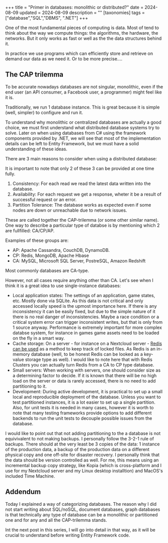 +++
title = "Primer in databases: monolithic or distributed?"
date = 2024-08-09
updated = 2024-08-09
description = ""
[taxonomies]
tags = ["database","SQL","DBMS", ".NET"]
+++

One of the most fundamental pieces of computing is data. Most of tend to think about the way we compute things: the algorithms, the hardware, the networks. But it only works as fast or well as the the data structures behind it.

In practice we use programs which can efficiently store and retrieve on demand our data as we need it.
Or to be more precise....

## The CAP trilemma

To be accurate nowadays databases are not singular, monolithic, even if the end user (an API consumer, a Facebook user, a programmer) might feel like it is.

Traditionally, we run 1 database instance. This is great because it is simple (well, simpler) to configure and run it.

To understand why monolithic or centralized databases are actually a good choice, we must first understand what distributed database systems try to solve. Later on when using databases from C# using the framework components provided by .NET, we will see that most of the implementation details can be left to Entity Framework, but we must have a solid understanding of these ideas.

There are 3 main reasons to consider when using a distributed database:

It is important to note that only 2 of these 3 can be provided at one time fully.

1. Consistency: For each read we read the latest data written into the database.
2. Availability: For each request we get a response, wheter it be a result of successful request or an error.
3. Partition Tolerance: The database works as expected even if some nodes are down or unreachable due to network issues.

These are called together the CAP-trilemma (or some other similar name).
One way to describe a particular type of databse is by mentioning which 2 are fullfilled: CA/CP/AP.

Examples of these groups are:

- AP: Apache Cassandra, CouchDB, DynamoDB.
- CP: Redis, MongoDB, Apache Hbase
- CA: MySQL, Microsoft SQL Server, PostreSQL, Amazon Redshift

Most commonly databases are CA-type.

However, not all cases require anything other than CA. Let's see when I think it is a great idea to use single-instance databases:

- Local application states: The settings of an application, game states, etc. Mostly done via SQLite. As this data is not critical and only accessed locally speed is the upmost importance here. If there is any inconsistency it can be easily fixed, but due to the simple nature of it there is no real danger of inconsistencies. Maybe a race condition or a critical system error can trigger inconsistent writes, but that is only from 1 source anyway. Performance is extremely important for more complex databse system, for instance in games game assets need to be loaded on the fly in a smart way.
- Cache storage: On a server - for instance on a Nextcloud server -  [Redis can be used](https://docs.nextcloud.com/server/latest/admin_manual/configuration_server/caching_configuration.html#id2) as a method to keep track of locked files. As Redis is an in-memory database (well, to be honest Redis can be looked as a key-value storage type as well). I would like to note here that with Redis Clusters you can actually turn Redis from a CA to CP type database.
- Small servers: When working with servers, one should consider size as a determining factor to decide. If it is known that there will be no high load on the server or data is rarely accessed, there is no need to add partitioning to it.
- Development: During active development, it is practical to set up a small local and reproducible deployment of the database. Unless you want to test partitioned instances, it is a lot easier to set up a single partition. Also, for unit tests it is needed in many cases, however it is worth to note that many testing frameworks provide options to add different backends to run the unit tests to decouple possible issues from the database.

I would like to point out that not adding partitioning to the a database is not equivivalent to not making backups. I personally follow the 3-2-1 rule of backups. There should at the very least be 3 copies of the data: 1 instance of the production data, a backup of the production data on a different physical copy and one off-site for disaster recovery. I personally think that the data should be version controlled as well. For me, this means using an incremental backup copy strategy, like Kopia (which is cross-platform and I use for my Nextcloud server and my Linux desktop installtion) and MacOS's included Time Machine.

## Addendum

Today I explained a way of categorizing databases. The reason why I did not start writing about SQL/noSQL, document databases, graph databases is that technically any type of database can be a monolithic or partitioned one and for any and all the CAP-trilemma stands.

Int the next post in this series, I will go into detail in that way, as it will be crucial to understand before writing Entity Framework code.
